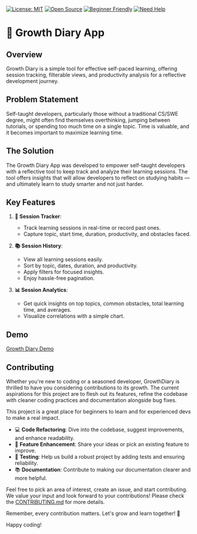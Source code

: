 [![License: MIT](https://img.shields.io/badge/License-MIT-green.svg)](https://opensource.org/licenses/MIT)
[![Open Source](https://img.shields.io/badge/Open%20Source-Yes-brightgreen)](https://github.com/ElijahQuiazon/GrowthDiary)
[![Beginner Friendly](https://img.shields.io/badge/Beginner-Friendly-blueviolet)](https://github.com/ElijahQuiazon/GrowthDiary)
[![Need Help](https://img.shields.io/badge/Need-Help-red)](https://github.com/ElijahQuiazon/GrowthDiary/issues)

# 🌱 Growth Diary App

## Overview
Growth Diary is a simple tool for effective self-paced learning, offering session tracking, filterable views, and productivity analysis for a reflective development journey.

## Problem Statement
Self-taught developers, particularly those without a traditional CS/SWE degree, might often find themselves overthinking, jumping between tutorials, or spending too much time on a single topic. Time is valuable, and it becomes important to maximize learning time. 

## The Solution

The Growth Diary App was developed to empower self-taught developers with a reflective tool to keep track and analyze their learning sessions. The tool offers insights that will allow developers to reflect on studying habits — and ultimately learn to study smarter and not just harder.

## Key Features
1. **🚀 Session Tracker**: 
   - Track learning sessions in real-time or record past ones.
   - Capture topic, start time, duration, productivity, and obstacles faced.

2. **📚 Session History**:
   - View all learning sessions easily.
   - Sort by topic, dates, duration, and productivity.
   - Apply filters for focused insights.
   - Enjoy hassle-free pagination.

3. **📊 Session Analytics**:
   - Get quick insights on top topics, common obstacles, total learning time, and averages.
   - Visualize correlations with a simple chart.

## Demo

[Growth Diary Demo](https://github.com/ElijahQuiazon/GrowthDiary/assets/110521896/338c5092-fac8-482a-8a49-e0fd539b3c2c)

## Contributing

Whether you're new to coding or a seasoned developer, GrowthDiary is thrilled to have you considering contributions to its growth. The current aspirations for this project are to flesh out its features, refine the codebase with cleaner coding practices and documentation alongside bug fixes.

This project is a great place for beginners to learn and for experienced devs to make a real impact.

* 💻 **Code Refactoring**: Dive into the codebase, suggest improvements, and enhance readability.
* 🚀 **Feature Enhancement**: Share your ideas or pick an existing feature to improve.
* 🧪 **Testing**: Help us build a robust project by adding tests and ensuring reliability.
* 📚 **Documentation**: Contribute to making our documentation clearer and more helpful.

Feel free to pick an area of interest, create an issue, and start contributing. We value your input and look forward to your contributions! Please check the [CONTRIBUTING.md](CONTRIBUTING.md) for more details.

Remember, every contribution matters. Let's grow and learn together! 🌱

Happy coding!
